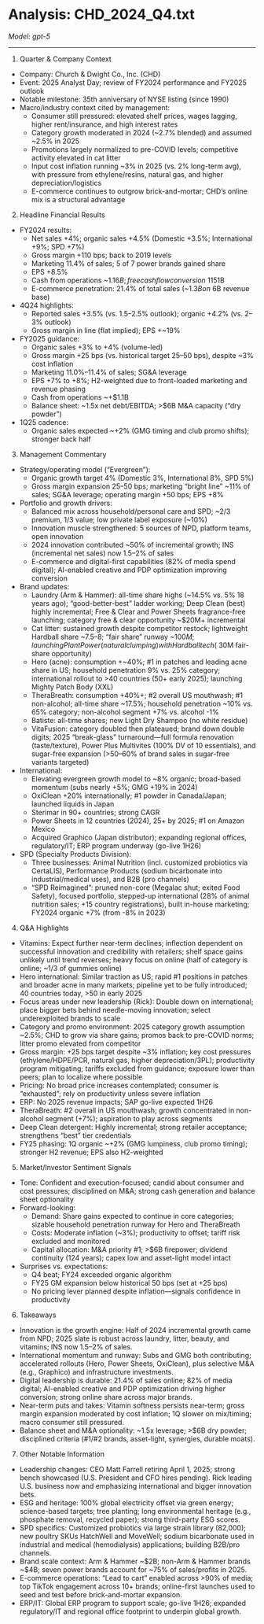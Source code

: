 # Analysis: CHD_2024_Q4.txt

*Model: gpt-5*

---

1. Quarter & Company Context
- Company: Church & Dwight Co., Inc. (CHD)
- Event: 2025 Analyst Day; review of FY2024 performance and FY2025 outlook
- Notable milestone: 35th anniversary of NYSE listing (since 1990)
- Macro/industry context cited by management:
  - Consumer still pressured: elevated shelf prices, wages lagging, higher rent/insurance, and high interest rates
  - Category growth moderated in 2024 (~2.7% blended) and assumed ~2.5% in 2025
  - Promotions largely normalized to pre-COVID levels; competitive activity elevated in cat litter
  - Input cost inflation running ~3% in 2025 (vs. 2% long-term avg), with pressure from ethylene/resins, natural gas, and higher depreciation/logistics
  - E-commerce continues to outgrow brick-and-mortar; CHD’s online mix is a structural advantage

2. Headline Financial Results
- FY2024 results:
  - Net sales +4%; organic sales +4.5% (Domestic +3.5%; International +9%; SPD +7%)
  - Gross margin +110 bps; back to 2019 levels
  - Marketing 11.4% of sales; 5 of 7 power brands gained share
  - EPS +8.5%
  - Cash from operations ~$1.16B; free cash flow conversion ~115%; YE cash ~$1B
  - E-commerce penetration: 21.4% of total sales (~$1.3B on ~$6B revenue base)
- 4Q24 highlights:
  - Reported sales +3.5% (vs. 1.5–2.5% outlook); organic +4.2% (vs. 2–3% outlook)
  - Gross margin in line (flat implied); EPS +~19%
- FY2025 guidance:
  - Organic sales +3% to +4% (volume-led)
  - Gross margin +25 bps (vs. historical target 25–50 bps), despite ~3% cost inflation
  - Marketing 11.0%–11.4% of sales; SG&A leverage
  - EPS +7% to +8%; H2-weighted due to front-loaded marketing and revenue phasing
  - Cash from operations ~+$1.1B
  - Balance sheet: ~1.5x net debt/EBITDA; >$6B M&A capacity (“dry powder”)
- 1Q25 cadence:
  - Organic sales expected ~+2% (GMG timing and club promo shifts); stronger back half

3. Management Commentary
- Strategy/operating model (“Evergreen”):
  - Organic growth target 4% (Domestic 3%, International 8%, SPD 5%)
  - Gross margin expansion 25–50 bps; marketing “bright line” ~11% of sales; SG&A leverage; operating margin +50 bps; EPS +8%
- Portfolio and growth drivers:
  - Balanced mix across household/personal care and SPD; ~2/3 premium, 1/3 value; low private label exposure (~10%)
  - Innovation muscle strengthened: 5 sources of NPD, platform teams, open innovation
  - 2024 innovation contributed ~50% of incremental growth; INS (incremental net sales) now 1.5–2% of sales
  - E-commerce and digital-first capabilities (82% of media spend digital); AI-enabled creative and PDP optimization improving conversion
- Brand updates:
  - Laundry (Arm & Hammer): all-time share highs (~14.5% vs. 5% 18 years ago); “good-better-best” ladder working; Deep Clean (best) highly incremental; Free & Clear and Power Sheets fragrance-free launching; category free & clear opportunity ~$20M+ incremental
  - Cat litter: sustained growth despite competitor restock; lightweight Hardball share ~7.5–8; “fair share” runway ~$100M; launching Plant Power (natural clumping) with Hardball tech (~$30M fair-share opportunity)
  - Hero (acne): consumption +~40%; #1 in patches and leading acne share in US; household penetration 9% vs. 25% category; international rollout to >40 countries (50+ early 2025); launching Mighty Patch Body (XXL)
  - TheraBreath: consumption +40%+; #2 overall US mouthwash; #1 non-alcohol; all-time share ~17.5%; household penetration ~10% vs. 65% category; non-alcohol segment +7% vs. alcohol -1%
  - Batiste: all-time shares; new Light Dry Shampoo (no white residue)
  - VitaFusion: category doubled then plateaued; brand down double digits; 2025 “break-glass” turnaround—full formula renovation (taste/texture), Power Plus Multivites (100% DV of 10 essentials), and sugar-free expansion (>50–60% of brand sales in sugar-free variants targeted)
- International:
  - Elevating evergreen growth model to ~8% organic; broad-based momentum (subs nearly +5%; GMG +19% in 2024)
  - OxiClean +20% internationally; #1 powder in Canada/Japan; launched liquids in Japan
  - Sterimar in 90+ countries; strong CAGR
  - Power Sheets in 12 countries (2024), 25+ by 2025; #1 on Amazon Mexico
  - Acquired Graphico (Japan distributor); expanding regional offices, regulatory/IT; ERP program underway (go-live 1H26)
- SPD (Specialty Products Division):
  - Three businesses: Animal Nutrition (incl. customized probiotics via CertaLIS), Performance Products (sodium bicarbonate into industrial/medical uses), and B2B (pro channels)
  - “SPD Reimagined”: pruned non-core (Megalac shut; exited Food Safety), focused portfolio, stepped-up international (28% of animal nutrition sales; +15 country registrations), built in-house marketing; FY2024 organic +7% (from -8% in 2023)

4. Q&A Highlights
- Vitamins: Expect further near-term declines; inflection dependent on successful innovation and credibility with retailers; shelf space gains unlikely until trend reverses; heavy focus on online (half of category is online; ~1/3 of gummies online)
- Hero international: Similar traction as US; rapid #1 positions in patches and broader acne in many markets; pipeline yet to be fully introduced; 40 countries today, >50 in early 2025
- Focus areas under new leadership (Rick): Double down on international; place bigger bets behind needle-moving innovation; select underexploited brands to scale
- Category and promo environment: 2025 category growth assumption ~2.5%; CHD to grow via share gains; promos back to pre-COVID norms; litter promo elevated from competitor
- Gross margin: +25 bps target despite ~3% inflation; key cost pressures (ethylene/HDPE/PCR, natural gas, higher depreciation/3PL); productivity program mitigating; tariffs excluded from guidance; exposure lower than peers; plan to localize where possible
- Pricing: No broad price increases contemplated; consumer is “exhausted”; rely on productivity unless severe inflation
- ERP: No 2025 revenue impacts; SAP go-live expected 1H26
- TheraBreath: #2 overall in US mouthwash; growth concentrated in non-alcohol segment (+7%); aspiration to play across segments
- Deep Clean detergent: Highly incremental; strong retailer acceptance; strengthens “best” tier credentials
- FY25 phasing: 1Q organic ~+2% (GMG lumpiness, club promo timing); stronger H2 revenue; EPS also H2-weighted

5. Market/Investor Sentiment Signals
- Tone: Confident and execution-focused; candid about consumer and cost pressures; disciplined on M&A; strong cash generation and balance sheet optionality
- Forward-looking:
  - Demand: Share gains expected to continue in core categories; sizable household penetration runway for Hero and TheraBreath
  - Costs: Moderate inflation (~3%); productivity to offset; tariff risk excluded and monitored
  - Capital allocation: M&A priority #1; >$6B firepower; dividend continuity (124 years); capex low and asset-light model intact
- Surprises vs. expectations:
  - Q4 beat; FY24 exceeded organic algorithm
  - FY25 GM expansion below historical 50 bps (set at +25 bps)
  - No pricing lever planned despite inflation—signals confidence in productivity

6. Takeaways
- Innovation is the growth engine: Half of 2024 incremental growth came from NPD; 2025 slate is robust across laundry, litter, beauty, and vitamins; INS now 1.5–2% of sales.
- International momentum and runway: Subs and GMG both contributing; accelerated rollouts (Hero, Power Sheets, OxiClean), plus selective M&A (e.g., Graphico) and infrastructure investments.
- Digital leadership is durable: 21.4% of sales online; 82% of media digital; AI-enabled creative and PDP optimization driving higher conversion; strong online share across major brands.
- Near-term puts and takes: Vitamin softness persists near-term; gross margin expansion moderated by cost inflation; 1Q slower on mix/timing; macro consumer still pressured.
- Balance sheet and M&A optionality: ~1.5x leverage; >$6B dry powder; disciplined criteria (#1/#2 brands, asset-light, synergies, durable moats).

7. Other Notable Information
- Leadership changes: CEO Matt Farrell retiring April 1, 2025; strong bench showcased (U.S. President and CFO hires pending). Rick leading U.S. business now and emphasizing international and bigger innovation bets.
- ESG and heritage: 100% global electricity offset via green energy; science-based targets; tree planting; long environmental heritage (e.g., phosphate removal, recycled paper); strong third-party ESG scores.
- SPD specifics: Customized probiotics via large strain library (82,000); new poultry SKUs HatchWell and MoveWell; sodium bicarbonate used in industrial and medical (hemodialysis) applications; building B2B/pro channels.
- Brand scale context: Arm & Hammer ~$2B; non-Arm & Hammer brands ~$4B; seven power brands account for ~75% of sales/profits in 2025.
- E-commerce operations: “Lead to cart” enabled across >90% of media; top TikTok engagement across 10+ brands; online-first launches used to seed and test before brick-and-mortar expansion.
- ERP/IT: Global ERP program to support scale; go-live 1H26; expanded regulatory/IT and regional office footprint to underpin global growth.